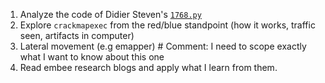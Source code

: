 1. Analyze the code of Didier Steven's  [`1768.py`](https://github.com/DidierStevens/DidierStevensSuite/blob/master/1768.py)
2. Explore `crackmapexec` from the red/blue standpoint (how it works, traffic seen, artifacts in computer)
3. Lateral movement (e.g emapper) # Comment: I need to scope exactly what I want to know about this one
4. Read embee research blogs and apply what I learn from them.
